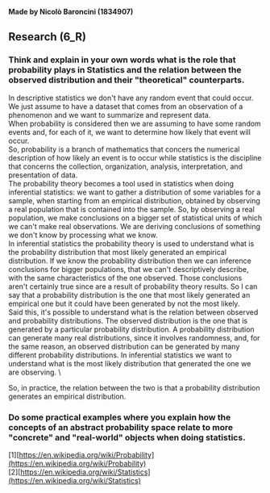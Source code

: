 **Made by Nicolò Baroncini (1834907)**

## Research (6_R)
### Think and explain in your own words what is the role that probability plays in Statistics and the relation between the observed distribution and their "theoretical" counterparts. 
In descriptive statistics we don't have any random event that could occur. We just assume to have a dataset that comes from an observation of a phenomenon and we want to summarize and represent data.\
When probability is considered then we are assuming to have some random events and, for each of it, we want to determine how likely that event will occur. \
So, probability is a branch of mathematics that concers the numerical description of how likely an event is to occur while statistics is the discipline that concerns the collection, organization, analysis, interpretation, and presentation of data.\
The probability theory becomes a tool used in statistics when doing inferential statistics: we want to gather a distribution of some variables for a sample, when starting from an empirical distribution, obtained by observing a real population that is contained into the sample. So, by observing a real population, we make conclusions on a bigger set of statistical units of which we can't make real observations. We are deriving conclusions of something we don't know by processing what we know.\
In inferential statistics the probability theory is used to understand what is the probability distribution that most likely generated an empirical distribution. If we know the probability distribution then we can inference conclusions for bigger populations, that we can't descriptively describe, with the same characteristics of the one observed. Those conclusions aren't certainly true since are a result of probability theory results. So I can say that a probability distribution is the one that most likely generated an empirical one but it could have been generated by not the most likely.\
Said this, it's possible to understand what is the relation between observed and probability distributions. The observed distribution is the one that is generated by a particular probability distribution. A probability distribution can generate many real distributions, since it involves randomness, and, for the same reason, an observed distribution can be generated by many different probability distributions. In inferential statistics we want to understand what is the most likely distribution that generated the one we are observing. \

So, in practice, the relation between the two is that a probability distribution generates an empirical distribution.

### Do some practical examples where you explain how the concepts of an abstract probability space relate to more "concrete" and "real-world" objects when doing statistics.


[1][https://en.wikipedia.org/wiki/Probability](https://en.wikipedia.org/wiki/Probability) \
[2][https://en.wikipedia.org/wiki/Statistics](https://en.wikipedia.org/wiki/Statistics)

